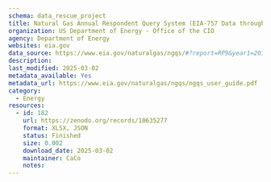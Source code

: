 ```yaml
---
schema: data_rescue_project 
title: Natural Gas Annual Respondent Query System (EIA-757 Data through 2017)
organization: US Department of Energy - Office of the CIO
agency: Department of Energy
websites: eia.gov
data_source: https://www.eia.gov/naturalgas/ngqs/#?report=RP9&year1=2017&year2=2017&company=Name
description: 
last_modified: 2025-03-02
metadata_available: Yes
metadata_url: https://www.eia.gov/naturalgas/ngqs/ngqs_user_guide.pdf
category:
  - Energy 
resources:
  - id: 182
    url: https://zenodo.org/records/10635277
    format: XLSX, JSON
    status: Finished
    size: 0.002
    download_date: 2025-03-02
    maintainer: CaCo
    notes: 
---
```

